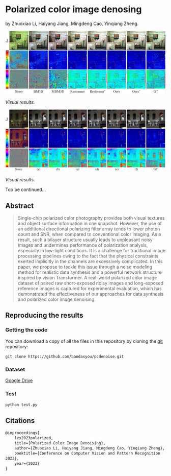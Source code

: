 # Polarized color image denosing

by
Zhuoxiao Li,
Haiyang Jiang,
Mingdeng Cao,
Yinqiang Zheng.



![](figure/exp.png)

*Visual results.*

![](figure/ablation.png)

*Visual results.*

Too be continued...

## Abstract

> Single-chip polarized color photography provides both visual textures and object surface information in one snapshot. However, the use of an additional directional polarizing filter array tends to lower photon count and SNR, when compared to conventional color imaging. As a result, such a bilayer structure usually leads to unpleasant noisy images and undermines performance of polarization analysis, especially in low-light conditions. It is a challenge for traditional image processing pipelines owing to the fact that the physical constraints exerted implicitly in the channels are excessively complicated. In this paper, we propose to tackle this issue through a noise modeling method for realistic data synthesis and a powerful network structure inspired by vision Transformer. A real-world polarized color image dataset of paired raw short-exposed noisy images and long-exposed reference images is captured for experimental evaluation, which has demonstrated the effectiveness of our approaches for data synthesis and polarized color image denoising.

## Reproducing the results
### Getting the code

You can download a copy of all the files in this repository by cloning the
[git](https://git-scm.com/) repository:

    git clone https://github.com/bandasyou/pcdenoise.git

### Dataset

[Google Drive]()

### Test
    python test.py


## Citations

```
@inproceedings{ 
    lzx2023polarized, 
    title={Polarized Color Image Denoising},
    author={Zhuoxiao Li, Haiyang Jiang, Mingdeng Cao, Yinqiang Zheng},
    booktitle={Conference on Computer Vision and Pattern Recognition 2023},
    year={2023}
}
```
